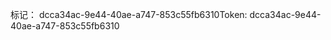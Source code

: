 <span data-ttu-id="13152-101">标记： dcca34ac-9e44-40ae-a747-853c55fb6310</span><span class="sxs-lookup"><span data-stu-id="13152-101">Token: dcca34ac-9e44-40ae-a747-853c55fb6310</span></span>